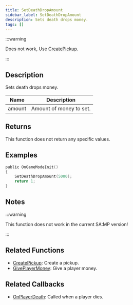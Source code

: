 ```yaml
---
title: SetDeathDropAmount
sidebar_label: SetDeathDropAmount
description: Sets death drops money.
tags: []
---
```


:::warning

Does not work, Use [CreatePickup](CreatePickup).

:::

## Description

Sets death drops money.

| Name   | Description             |
| ------ | ----------------------- |
| amount | Amount of money to set. |

## Returns

This function does not return any specific values.

## Examples

```c
public OnGameModeInit()
{
    SetDeathDropAmount(5000);
    return 1;
}
```

## Notes

:::warning

This function does not work in the current SA:MP version!

:::

## Related Functions

- [CreatePickup](CreatePickup): Create a pickup.
- [GivePlayerMoney](GivePlayerMoney): Give a player money.

## Related Callbacks

- [OnPlayerDeath](../callbacks/OnPlayerDeath): Called when a player dies.
